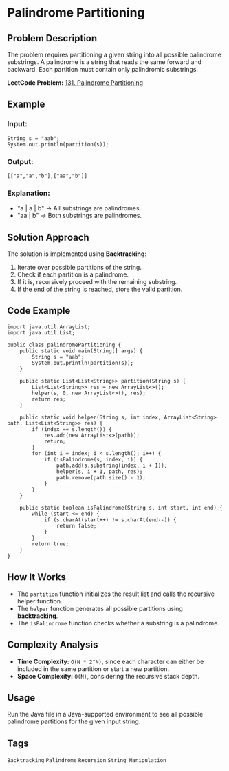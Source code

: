 # Palindrome Partitioning

## Problem Description
The problem requires partitioning a given string into all possible palindrome substrings. A palindrome is a string that reads the same forward and backward. Each partition must contain only palindromic substrings.

**LeetCode Problem:** [131. Palindrome Partitioning](https://leetcode.com/problems/palindrome-partitioning/description/)

## Example
### Input:
```java[]
String s = "aab";
System.out.println(partition(s));
```
### Output:
```[]
[["a","a","b"],["aa","b"]]
```
### Explanation:
- "a | a | b" → All substrings are palindromes.
- "aa | b" → Both substrings are palindromes.

## Solution Approach
The solution is implemented using **Backtracking**:
1. Iterate over possible partitions of the string.
2. Check if each partition is a palindrome.
3. If it is, recursively proceed with the remaining substring.
4. If the end of the string is reached, store the valid partition.

## Code Example
```java[]
import java.util.ArrayList;
import java.util.List;

public class palindromePartitioning {
    public static void main(String[] args) {
        String s = "aab";
        System.out.println(partition(s));
    }

    public static List<List<String>> partition(String s) {
        List<List<String>> res = new ArrayList<>();
        helper(s, 0, new ArrayList<>(), res);
        return res;
    }

    public static void helper(String s, int index, ArrayList<String> path, List<List<String>> res) {
        if (index == s.length()) {
            res.add(new ArrayList<>(path));
            return;
        }
        for (int i = index; i < s.length(); i++) {
            if (isPalindrome(s, index, i)) {
                path.add(s.substring(index, i + 1));
                helper(s, i + 1, path, res);
                path.remove(path.size() - 1);
            }
        }
    }

    public static boolean isPalindrome(String s, int start, int end) {
        while (start <= end) {
            if (s.charAt(start++) != s.charAt(end--)) {
                return false;
            }
        }
        return true;
    }
}
```

## How It Works
- The `partition` function initializes the result list and calls the recursive helper function.
- The `helper` function generates all possible partitions using **backtracking**.
- The `isPalindrome` function checks whether a substring is a palindrome.

## Complexity Analysis
- **Time Complexity:** `O(N * 2^N)`, since each character can either be included in the same partition or start a new partition.
- **Space Complexity:** `O(N)`, considering the recursive stack depth.

## Usage
Run the Java file in a Java-supported environment to see all possible palindrome partitions for the given input string.

## Tags
`Backtracking` `Palindrome` `Recursion` `String Manipulation`

